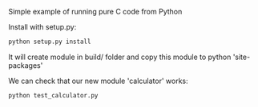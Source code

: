 
Simple example of running pure C code from Python

Install with setup.py:

```bash
python setup.py install
```

It will create module in build/ folder and copy this module to python 'site-packages'

We can check that our new module 'calculator' works:

```python
python test_calculator.py
```
